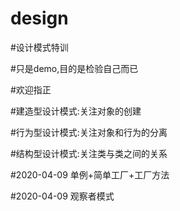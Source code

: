 # design

#设计模式特训

#只是demo,目的是检验自己而已

#欢迎指正

#建造型设计模式:关注对象的创建

#行为型设计模式:关注对象和行为的分离

#结构型设计模式:关注类与类之间的关系

#2020-04-09 单例+简单工厂+工厂方法


#2020-04-09 观察者模式
